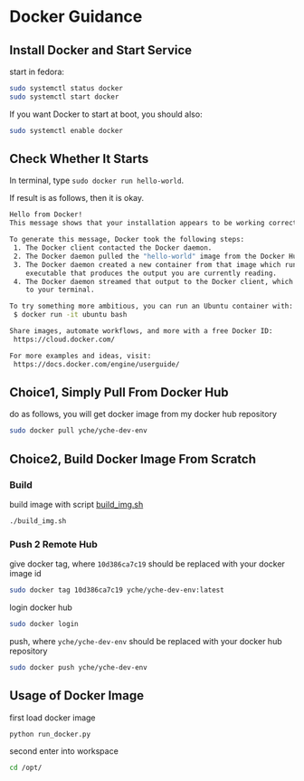 # Docker Guidance

## Install Docker and Start Service
start in fedora:

```zsh
sudo systemctl status docker
sudo systemctl start docker
```

If you want Docker to start at boot, you should also:

```zsh
sudo systemctl enable docker
```

## Check Whether It Starts

In terminal, type `sudo docker run hello-world`.

If result is as follows, then it is okay.

```zsh
Hello from Docker!
This message shows that your installation appears to be working correctly.

To generate this message, Docker took the following steps:
 1. The Docker client contacted the Docker daemon.
 2. The Docker daemon pulled the "hello-world" image from the Docker Hub.
 3. The Docker daemon created a new container from that image which runs the
    executable that produces the output you are currently reading.
 4. The Docker daemon streamed that output to the Docker client, which sent it
    to your terminal.

To try something more ambitious, you can run an Ubuntu container with:
 $ docker run -it ubuntu bash

Share images, automate workflows, and more with a free Docker ID:
 https://cloud.docker.com/

For more examples and ideas, visit:
 https://docs.docker.com/engine/userguide/
```

## Choice1, Simply Pull From Docker Hub

do as follows, you will get docker image from my docker hub repository

```zsh
sudo docker pull yche/yche-dev-env
```

## Choice2, Build Docker Image From Scratch 
### Build
build image with script [build_img.sh](build_img.sh)

```zsh
./build_img.sh
```

### Push 2 Remote Hub
give docker tag, where `10d386ca7c19` should be replaced with your docker image id

```zsh
sudo docker tag 10d386ca7c19 yche/yche-dev-env:latest
```

login docker hub

```zsh
sudo docker login
```

push, where `yche/yche-dev-env` should be replaced with your docker hub repository

```zsh
sudo docker push yche/yche-dev-env
```

## Usage of Docker Image

first load docker image

```zsh
python run_docker.py
```

second enter into workspace

```zsh
cd /opt/
```

